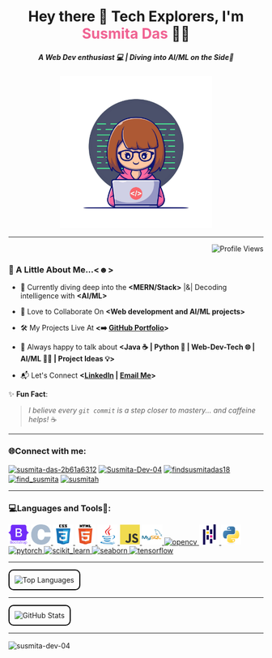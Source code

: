 <h1 align="center">Hey there 👋 Tech Explorers, I'm <span style="color:#f06292">Susmita Das</span> 👩‍💻</h1>
<h5 align="center">A Web Dev enthusiast 💻 | Diving into AI/ML on the Side🤖</h5>

<p align="center">
  <img src="https://github.com/Susmita-Dev-04/Susmita-Dev-04/blob/main/HeroImage.png" alt="Your Image Description" width="300"/>
</p>
<hr>

<p align="right">
  <img src="https://komarev.com/ghpvc/?username=susmita-dev-04&label=Profile%20views&color=0e75b6&style=flat" alt="Profile Views" />
</p>


### 🌟 A Little About Me...<☻>
- 🚀 Currently diving deep into the **<MERN/Stack>** |&| Decoding intelligence with **<AI/ML>**

- 🤝 Love to Collaborate On **<Web development and AI/ML projects>**

- 🛠 My Projects Live At  **<➡️ [GitHub Portfolio](https://github.com/Susmita-Dev-04)>**

- 💬 Always happy to talk about  **<Java ☕ | Python 🐍 | Web-Dev-Tech 🌐 | AI/ML 🤖🧠 | Project Ideas 💡>**

- 📬 Let's Connect  **<[LinkedIn](https://linkedin.com/in/susmita-das-2b61a6312) | [Email Me](mailto:findsusmitadas18@gmail.com)>**

✨ **Fun Fact**:  
> *I believe every `git commit` is a step closer to mastery... and caffeine helps!* ☕

<hr>
<h3 align="left">🌐Connect with me:</h3>
<p align="left">
<a href="https://linkedin.com/in/susmita-das-2b61a6312" target="blank"><img align="center" src="https://raw.githubusercontent.com/rahuldkjain/github-profile-readme-generator/master/src/images/icons/Social/linked-in-alt.svg" alt="susmita-das-2b61a6312" height="30" width="40" /></a>
<a href="https://github.com/Susmita-Dev-04" target="blank"><img align="center" src="https://raw.githubusercontent.com/rahuldkjain/github-profile-readme-generator/master/src/images/icons/Social/github.svg" alt="Susmita-Dev-04" height="30" width="40" /></a>
<a href="https://www.hackerrank.com/findsusmitadas18" target="blank"><img align="center" src="https://raw.githubusercontent.com/rahuldkjain/github-profile-readme-generator/master/src/images/icons/Social/hackerrank.svg" alt="findsusmitadas18" height="30" width="40" /></a>
<a href="https://www.leetcode.com/find_susmita" target="blank"><img align="center" src="https://raw.githubusercontent.com/rahuldkjain/github-profile-readme-generator/master/src/images/icons/Social/leet-code.svg" alt="find_susmita" height="30" width="40" /></a>
<a href="https://kaggle.com/susmitah" target="blank"><img align="center" src="https://raw.githubusercontent.com/rahuldkjain/github-profile-readme-generator/master/src/images/icons/Social/kaggle.svg" alt="susmitah" height="30" width="40" /></a>
</p>
<hr>
<h3 align="left">💻Languages and Tools🔧:</h3>
<p align="left"> <a href="https://getbootstrap.com" target="_blank" rel="noreferrer"> <img src="https://raw.githubusercontent.com/devicons/devicon/master/icons/bootstrap/bootstrap-plain-wordmark.svg" alt="bootstrap" width="40" height="40"/> </a> <a href="https://www.cprogramming.com/" target="_blank" rel="noreferrer"> <img src="https://raw.githubusercontent.com/devicons/devicon/master/icons/c/c-original.svg" alt="c" width="40" height="40"/> </a> <a href="https://www.w3schools.com/css/" target="_blank" rel="noreferrer"> <img src="https://raw.githubusercontent.com/devicons/devicon/master/icons/css3/css3-original-wordmark.svg" alt="css3" width="40" height="40"/> </a> <a href="https://www.w3.org/html/" target="_blank" rel="noreferrer"> <img src="https://raw.githubusercontent.com/devicons/devicon/master/icons/html5/html5-original-wordmark.svg" alt="html5" width="40" height="40"/> </a> <a href="https://www.java.com" target="_blank" rel="noreferrer"> <img src="https://raw.githubusercontent.com/devicons/devicon/master/icons/java/java-original.svg" alt="java" width="40" height="40"/> </a> <a href="https://developer.mozilla.org/en-US/docs/Web/JavaScript" target="_blank" rel="noreferrer"> <img src="https://raw.githubusercontent.com/devicons/devicon/master/icons/javascript/javascript-original.svg" alt="javascript" width="40" height="40"/> </a> <a href="https://www.mysql.com/" target="_blank" rel="noreferrer"> <img src="https://raw.githubusercontent.com/devicons/devicon/master/icons/mysql/mysql-original-wordmark.svg" alt="mysql" width="40" height="40"/> </a> <a href="https://opencv.org/" target="_blank" rel="noreferrer"> <img src="https://www.vectorlogo.zone/logos/opencv/opencv-icon.svg" alt="opencv" width="40" height="40"/> </a> <a href="https://pandas.pydata.org/" target="_blank" rel="noreferrer"> <img src="https://raw.githubusercontent.com/devicons/devicon/2ae2a900d2f041da66e950e4d48052658d850630/icons/pandas/pandas-original.svg" alt="pandas" width="40" height="40"/> </a> <a href="https://www.python.org" target="_blank" rel="noreferrer"> <img src="https://raw.githubusercontent.com/devicons/devicon/master/icons/python/python-original.svg" alt="python" width="40" height="40"/> </a> <a href="https://pytorch.org/" target="_blank" rel="noreferrer"> <img src="https://www.vectorlogo.zone/logos/pytorch/pytorch-icon.svg" alt="pytorch" width="40" height="40"/> </a> <a href="https://scikit-learn.org/" target="_blank" rel="noreferrer"> <img src="https://upload.wikimedia.org/wikipedia/commons/0/05/Scikit_learn_logo_small.svg" alt="scikit_learn" width="40" height="40"/> </a> <a href="https://seaborn.pydata.org/" target="_blank" rel="noreferrer"> <img src="https://seaborn.pydata.org/_images/logo-mark-lightbg.svg" alt="seaborn" width="40" height="40"/> </a> <a href="https://www.tensorflow.org" target="_blank" rel="noreferrer"> <img src="https://www.vectorlogo.zone/logos/tensorflow/tensorflow-icon.svg" alt="tensorflow" width="40" height="40"/> </a> </p>
<hr>
<div align="left" style="border: 2px solid black; border-radius: 10px; padding: 10px; display: inline-block;">
    <img src="https://github-readme-stats.vercel.app/api/top-langs?username=susmita-dev-04&show_icons=true&locale=en&layout=compact" alt="Top Languages" />
</div>
<hr>
<div align="left" style="border: 2px solid black; border-radius: 10px; padding: 10px; display: inline-block;">
    <img src="https://github-readme-stats.vercel.app/api?username=susmita-dev-04&show_icons=true&locale=en" alt="GitHub Stats" />
</div>
<hr>
<p><img align="center" src="https://github-readme-streak-stats.herokuapp.com/?user=susmita-dev-04&" alt="susmita-dev-04" /></p>

